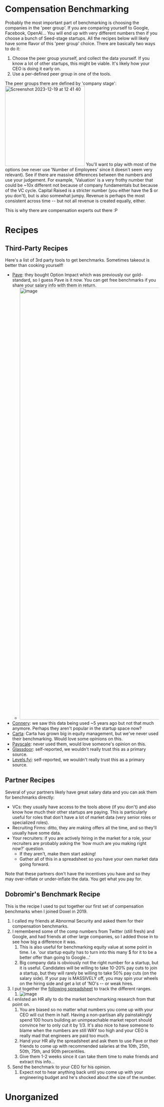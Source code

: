 # Compensation Benchmarking

Probably the most important part of benchmarking is choosing the companies in the 'peer group'. If you are comparing
yourself to Google, Facebook, OpenAI... You will end up with very different numbers then if you choose a bunch of
Seed-stage startups. All the recipes below will likely have some flavor of this 'peer group' choice. There are basically
two ways to do it:

1. Choose the peer group yourself, and collect the data yourself. If you know a lot of other startups, this might be
   viable. It's likely how your CEO is doing it early on.
2. Use a per-defined peer group in one of the tools.

The peer groups there are defined by 'company stage':
<img width="261" alt="Screenshot 2023-12-19 at 12 41 40" src="https://github.com/dobromirmontauk/open-leadership-management-cookbook/assets/50121200/537da627-3713-4dd9-9bd3-71f960ff2320">
You'll want to play with most of the options (we never use 'Number of Employees' since it doesn't seem very relevant).
See if there are massive differences between the numbers and use your judgement. For example, 'Valuation' is a very
frothy number that could be ~10x different not because of company fundamentals but because of the VC cycle. Capital
Raised is a stricter number (you either have the $ or you don't), but is also somewhat jumpy. Revenue is perhaps the
most consistent across time -- but not all revenue is created equally, either.

This is why there are compensation experts out there :P

# Recipes

## Third-Party Recipes

Here's a list of 3rd party tools to get benchmarks. Sometimes takeout is better than cooking yourself!

* [Pave](https://www.pave.com/benchmarking): they bought Option Impact which was previously our gold-standard, so I
  guess Pave is it now. You can get free benchmarks if you share your salary info with them in return.
    * <img width="1408" alt="image" src="https://github.com/dobromirmontauk/open-leadership-management-cookbook/assets/50121200/7c94b13d-08a1-4f35-98c1-dcb188be614f">
* [Connery](https://www.conneryconsulting.com/services/compensation/): we saw this data being used ~5 years ago but not
  that much anymore. Perhaps they aren't popular in the startup space now?
* [Carta](https://carta.com/equity-management/compensation/): Carta has grown big in equity management, but we've never
  used their benchmarking. Would love some opinions on this.
* [Payscale](https://www.payscale.com/products/data/peer-data/?tk=nav): never used them, would love someone's opinion on
  this.
* [Glassdoor](https://www.glassdoor.com/Salaries/): self-reported, we wouldn't really trust this as a primary source.
* [Levels.fyi](https://www.levels.fyi/): self-reported, we wouldn't really trust this as a primary source.

## Partner Recipes

Several of your partners likely have great salary data and you can ask them for benchmarks directly:

* VCs: they usually have access to the tools above (if you don't) and also know how much their other startups are
  paying. This is particularly useful for roles that don't have a lot of market data (very senior roles or specialized
  roles).
* Recruiting Firms: ditto, they are making offers all the time, and so they'll usually have some data.
* Your recruiters: if you are actively hiring in the market for a role, your recruiters are probably asking the 'how
  much are you making right now?' question.
    * If they aren't, make them start asking!
    * Gather all of this in a spreadsheet so you have your own market data going forward.

Note that these partners don't have the incentives you have and so they may over-inflate or under-inflate the data. You
get what you pay for.

## Dobromir's Benchmark Recipe

This is the recipe I used to put together our first set of compensation benchmarks when I joined Doxel in 2019.

1. I called my friends at Abnormal Security and asked them for their compensation benchmarks.
1. I remembered some of the comp numbers from Twitter (still fresh) and Google, and had friends at other large
   companies, so I added those in to see how big a difference it was.
    1. This is also useful for benchmarking equity value at some point in time. I.e. 'our startup equity has to turn
       into this many $ for it to be a better offer than going to Google...'
    1. Big company data is obviously not the right number for a startup, but it is useful. Candidates will be willing to
       take 10-20% pay cuts to join a startup, but they will rarely be willing to take 50% pay cuts (on the salary
       side). If your pay is MASSIVELY off, you may spin your wheels on the hiring side and get a lot of 'NO's -- or
       weak hires.
1. I put together
   the [following spreadsheet](https://docs.google.com/spreadsheets/d/1BuM5ar1LTmhLUVN96lVS1vZM3nGbEUKBQhUDyvtuU58/edit#gid=1332198471)
   to track the different ranges.
    1. ![image](https://github.com/dobromirmontauk/llm-recipes/assets/50121200/19049448-7bd7-4c98-9de3-25230a142b26)
1. I enlisted an HR ally to do the market benchmarking research from that point on.
    1. You are biased so no matter what numbers you come up with your CEO will cut them in half. Having a non-partisan
       ally painstakingly spend 100 hours building an unimpeachable market report should convince her to only cut it by
       1/3. It's also nice to have someone to blame when the numbers are still WAY too high and your CEO is really mad
       that engineers are paid too much.
    1. Hand your HR ally the spreadsheet and ask them to use Pave or their friends to come up with recommended salaries
       at the 10th, 25th, 50th, 75th, and 90th percentiles.
    1. Give them 1-2 weeks since it can take them time to make friends and extract this info...
1. Send the benchmark to your CEO for his opinion.
    1. Expect not to hear anything back until you come up with your engineering budget and he's shocked about the size
       of the number.

# Unorganized
